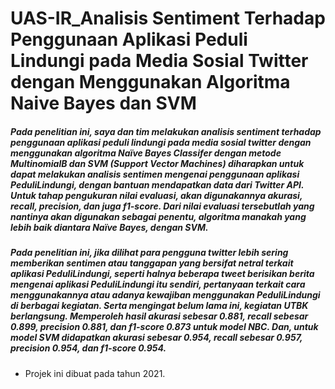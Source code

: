 # UAS-IR_Analisis Sentiment Terhadap Penggunaan Aplikasi Peduli Lindungi pada Media Sosial Twitter dengan Menggunakan Algoritma Naive Bayes dan SVM

<h5>Pada penelitian ini, saya dan tim melakukan analisis sentiment terhadap penggunaan aplikasi peduli lindungi pada media sosial twitter dengan menggunakan algoritma Naïve Bayes Classifer dengan metode MultinomialB dan SVM (Support Vector Machines) diharapkan untuk dapat melakukan analisis sentimen mengenai penggunaan aplikasi PeduliLindungi, dengan bantuan mendapatkan data dari Twitter API. Untuk tahap pengukuran nilai evaluasi, akan digunakannya akurasi, recall, precision, dan juga f1-score. Dari nilai evaluasi tersebutlah yang nantinya akan digunakan sebagai penentu, algoritma manakah yang lebih baik diantara Naïve Bayes, dengan SVM.</h5>

<h5>Pada penelitian ini, jika dilihat para pengguna twitter lebih sering memberikan sentimen atau tanggapan yang bersifat netral terkait aplikasi PeduliLindungi, seperti halnya beberapa tweet berisikan berita mengenai aplikasi PeduliLindungi itu sendiri, pertanyaan terkait cara menggunakannya atau adanya kewajiban menggunakan PeduliLindungi di berbagai kegiatan. Serta mengingat belum lama ini, kegiatan UTBK berlangsung. Memperoleh hasil akurasi sebesar 0.881, recall sebesar 0.899, precision 0.881, dan f1-score 0.873 untuk model NBC. Dan, untuk model SVM didapatkan akurasi sebesar 0.954, recall sebesar 0.957, precision 0.954, dan f1-score 0.954.</h5> 

- Projek ini dibuat pada tahun 2021.
